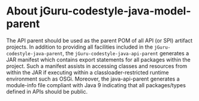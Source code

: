 # About jGuru-codestyle-java-model-parent

The API parent should be used as the parent POM of all API (or SPI) artifact projects.
In addition to providing all facilities included in the `jGuru-codestyle-java-parent`, the 
`jGuru-codestyle-java-api-parent` generates a JAR manifest which contains export statements 
for all packages within the project. Such a manifest assists in accessing classes and 
resources from within the JAR if executing within a classloader-restricted runtime 
environment such as OSGi. Moreover, the java-api-parent generates a module-info file 
compliant with Java 9 indicating that all packages/types defined in APIs should be public.